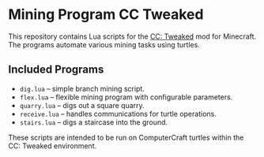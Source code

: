 # Mining Program CC Tweaked

This repository contains Lua scripts for the [CC: Tweaked](https://github.com/cc-tweaked/CC-Tweaked) mod for Minecraft. The programs automate various mining tasks using turtles.

## Included Programs

- `dig.lua` – simple branch mining script.
- `flex.lua` – flexible mining program with configurable parameters.
- `quarry.lua` – digs out a square quarry.
- `receive.lua` – handles communications for turtle operations.
- `stairs.lua` – digs a staircase into the ground.

These scripts are intended to be run on ComputerCraft turtles within the CC: Tweaked environment.
